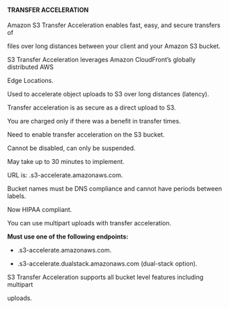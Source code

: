 #### TRANSFER ACCELERATION


Amazon S3 Transfer Acceleration enables fast, easy, and secure transfers of

files over long distances between your client and your Amazon S3 bucket.


S3 Transfer Acceleration leverages Amazon CloudFront’s globally distributed AWS

Edge Locations.


Used to accelerate object uploads to S3 over long distances (latency).


Transfer acceleration is as secure as a direct upload to S3.


You are charged only if there was a benefit in transfer times.


Need to enable transfer acceleration on the S3 bucket.


Cannot be disabled, can only be suspended.


May take up to 30 minutes to implement.


URL is: <bucketname>.s3-accelerate.amazonaws.com.


Bucket names must be DNS compliance and cannot have periods between labels.


Now HIPAA compliant.


You can use multipart uploads with transfer acceleration.


**Must use one of the following endpoints:**


- .s3-accelerate.amazonaws.com.

- .s3-accelerate.dualstack.amazonaws.com (dual-stack option).


S3 Transfer Acceleration supports all bucket level features including multipart

uploads.

